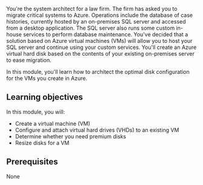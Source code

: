 You're the system architect for a law firm. The firm has asked you to migrate critical systems to Azure. Operations include the database of case histories, currently hosted by an on-premises SQL server and accessed from a desktop application. The SQL server also runs some custom in-house services to perform database maintenance. You've decided that a solution based on Azure virtual machines (VMs) will allow you to host your SQL server and continue using your custom services. You'll create an Azure virtual hard disk based on the contents of your existing on-premises server to ease migration.

In this module, you'll learn how to architect the optimal disk configuration for the VMs you create in Azure.

## Learning objectives

In this module, you will:

- Create a virtual machine (VM)
- Configure and attach virtual hard drives (VHDs) to an existing VM
- Determine whether you need premium disks
- Resize disks for a VM

## Prerequisites

None